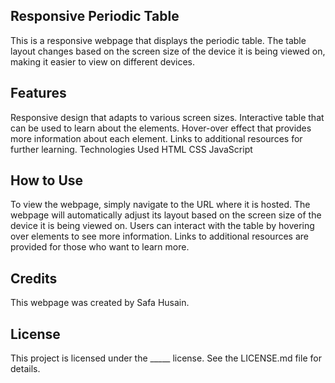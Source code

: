 ## Responsive Periodic Table
This is a responsive webpage that displays the periodic table. The table layout changes based on the screen size of the device it is being viewed on, making it easier to view on different devices.

## Features
Responsive design that adapts to various screen sizes.
Interactive table that can be used to learn about the elements.
Hover-over effect that provides more information about each element.
Links to additional resources for further learning.
Technologies Used
HTML
CSS
JavaScript
## How to Use
To view the webpage, simply navigate to the URL where it is hosted. The webpage will automatically adjust its layout based on the screen size of the device it is being viewed on. Users can interact with the table by hovering over elements to see more information. Links to additional resources are provided for those who want to learn more.

## Credits
This webpage was created by Safa Husain. 
## License
This project is licensed under the _____ license. See the LICENSE.md file for details.
